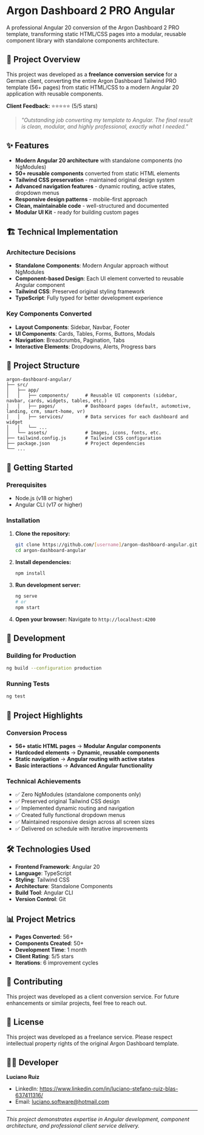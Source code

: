 # Argon Dashboard 2 PRO Angular

A professional Angular 20 conversion of the Argon Dashboard 2 PRO template, transforming static HTML/CSS pages into a modular, reusable component library with standalone components architecture.

## 🚀 Project Overview

This project was developed as a **freelance conversion service** for a German client, converting the entire Argon Dashboard Tailwind PRO template (56+ pages) from static HTML/CSS to a modern Angular 20 application with reusable components.

**Client Feedback:** ⭐⭐⭐⭐⭐ (5/5 stars)
> *"Outstanding job converting my template to Angular. The final result is clean, modular, and highly professional, exactly what I needed."*

## ✨ Features

- **Modern Angular 20 architecture** with standalone components (no NgModules)
- **50+ reusable components** converted from static HTML elements
- **Tailwind CSS preservation** - maintained original design system
- **Advanced navigation features** - dynamic routing, active states, dropdown menus
- **Responsive design patterns** - mobile-first approach
- **Clean, maintainable code** - well-structured and documented
- **Modular UI Kit** - ready for building custom pages

## 🏗️ Technical Implementation

### Architecture Decisions
- **Standalone Components**: Modern Angular approach without NgModules
- **Component-based Design**: Each UI element converted to reusable Angular component
- **Tailwind CSS**: Preserved original styling framework
- **TypeScript**: Fully typed for better development experience

### Key Components Converted
- **Layout Components**: Sidebar, Navbar, Footer
- **UI Components**: Cards, Tables, Forms, Buttons, Modals
- **Navigation**: Breadcrumbs, Pagination, Tabs
- **Interactive Elements**: Dropdowns, Alerts, Progress bars

## 📁 Project Structure
```
argon-dashboard-angular/
├── src/
│   ├── app/
│   │   ├── components/      # Reusable UI components (sidebar, navbar, cards, widgets, tables, etc.)
│   │   ├── pages/           # Dashboard pages (default, automotive, landing, crm, smart-home, vr)
│   │   ├── services/        # Data services for each dashboard and widget
│   │   └── ...
│   └── assets/              # Images, icons, fonts, etc.
├── tailwind.config.js       # Tailwind CSS configuration
├── package.json             # Project dependencies
└── ...
```

## 🚀 Getting Started

### Prerequisites
- Node.js (v18 or higher)
- Angular CLI (v17 or higher)

### Installation
1. **Clone the repository:**
   ```bash
   git clone https://github.com/[username]/argon-dashboard-angular.git
   cd argon-dashboard-angular
   ```

2. **Install dependencies:**
   ```bash
   npm install
   ```

3. **Run development server:**
   ```bash
   ng serve
   # or
   npm start
   ```

4. **Open your browser:**
   Navigate to `http://localhost:4200`

## 🔧 Development

### Building for Production
```bash
ng build --configuration production
```

### Running Tests
```bash
ng test
```

## 🎯 Project Highlights

### Conversion Process
- **56+ static HTML pages** → **Modular Angular components**
- **Hardcoded elements** → **Dynamic, reusable components**
- **Static navigation** → **Angular routing with active states**
- **Basic interactions** → **Advanced Angular functionality**

### Technical Achievements
- ✅ Zero NgModules (standalone components only)
- ✅ Preserved original Tailwind CSS design
- ✅ Implemented dynamic routing and navigation
- ✅ Created fully functional dropdown menus
- ✅ Maintained responsive design across all screen sizes
- ✅ Delivered on schedule with iterative improvements

## 🛠️ Technologies Used

- **Frontend Framework**: Angular 20
- **Language**: TypeScript
- **Styling**: Tailwind CSS
- **Architecture**: Standalone Components
- **Build Tool**: Angular CLI
- **Version Control**: Git

## 📊 Project Metrics

- **Pages Converted**: 56+
- **Components Created**: 50+
- **Development Time**: 1 month
- **Client Rating**: 5/5 stars
- **Iterations**: 6 improvement cycles

## 🤝 Contributing

This project was developed as a client conversion service. For future enhancements or similar projects, feel free to reach out.

## 📝 License

This project was developed as a freelance service. Please respect intellectual property rights of the original Argon Dashboard template.

## 👨‍💻 Developer

**Luciano Ruiz**
- LinkedIn: https://www.linkedin.com/in/luciano-stefano-ruiz-blas-637411316/
- Email: luciano.software@hotmail.com

---

*This project demonstrates expertise in Angular development, component architecture, and professional client service delivery.*
